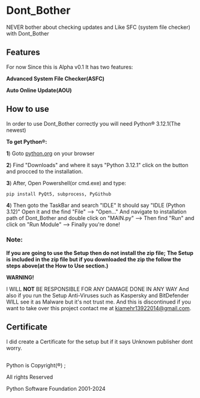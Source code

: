 # Dont_Bother
NEVER bother about checking updates and Like SFC (system file checker) with Dont_Bother


## Features

For now Since this is Alpha v0.1 It has two features:

**Advanced System File Checker(ASFC)**

**Auto Online Update(AOU)**

## How to use
In order to use Dont_Bother correctly you will need Python® 3.12.1(The newest) 

**To get Python®:**

**1**) Goto [python.org](https://www.python.org/) on your browser

**2**) Find "Downloads" and where it says "Python 3.12.1" click on the button and procced to the installation.

**3**) After, Open Powershell(or cmd.exe) and type:

`pip install PyQt5, subprocess, PyGithub`

**4**) Then goto the TaskBar and search "IDLE" It should say "IDLE (Python 3.12)" Open it and the find "File" --> "Open..." And 
navigate to installation path of Dont_Bother and double click on "MAIN.py" -->
Then find "Run" and click on "Run Module" --> Finally you're done!
### Note:
**If you are going to use the Setup then do not install the zip file;**
**The Setup is included in the zip file but if you downloaded the zip the follow the steps above(at the How to Use section.)**


**WARNING!**

I WILL **NOT** BE RESPONSIBLE FOR ANY DAMAGE DONE IN ANY WAY
And also if you run the Setup Anti-Viruses such as Kaspersky and BitDefender WILL see it as Malware but it's not trust me.
And this is discontinued if you want to take over this project contact me at kiamehr13922014@gmail.com.

## Certificate

I did create a Certificate for the setup but if it says Unknown publisher dont worry.


##
Python is Copyright(®) ;

All rights Reserved 

Python Software Foundation 2001-2024
